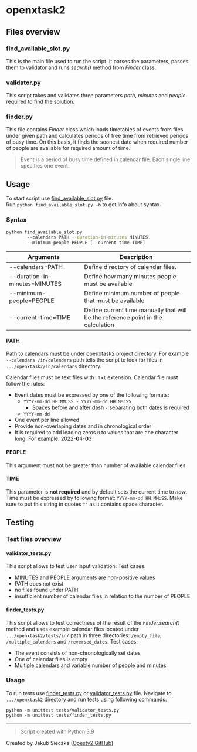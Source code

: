 # openxtask2


## Files overview

### find_available_slot.py
This is the main file used to run the script. It parses the parameters, passes them to validator and
runs _search()_ method from _Finder_ class.

### validator.py
This script takes and validates three parameters _path_, _minutes_ and _people_ 
required to find the solution.

### finder.py
This file contains _Finder_ class which loads timetables of events from files under given path and 
calculates periods of free time from retrieved periods of busy time. On this basis,
it finds the soonest date when required number of people are available for required amount of time.
> Event is a period of busy time defined in calendar file. Each single line specifies one event.

## Usage

To start script use [find_available_slot.py](find_available_slot.py) file.  
Run `python find_available_slot.py -h` to get info about syntax.

### Syntax
```bash
python find_available_slot.py 
        --calendars PATH --duration-in-minutes MINUTES 
        --minimum-people PEOPLE [--current-time TIME]
```
| Arguments                     | Description                                                                      |
|-------------------------------|----------------------------------------------------------------------------------|
| --calendars=PATH              | Define directory of calendar files.                                              |
| --duration-in-minutes=MINUTES | Define how many minutes people must be available                                 |
| --minimum-people=PEOPLE       | Define minimum number of people that must be available                           |
| --current-time=TIME           | Define current time manually that will be the reference point in the calculation |

#### PATH
Path to calendars must be under openxtask2 project directory. 
For example ```--calendars /in/calendars``` path tells the script to look for files in
```.../openxtask2/in/calendars``` directory.

Calendar files must be text files with ```.txt``` extension.
Calendar file must follow the rules:
* Event dates must be expressed by one of the following formats:
  * ```YYYY-mm-dd HH:MM:SS - YYYY-mm-dd HH:MM:SS``` 
    * Spaces before and after dash ```-``` separating both dates is required
  * ```YYYY-mm-dd```
* One event per line allowed
* Provide non-overlaping dates and in chronological order
* It is required to add leading zeros ```0``` to values that are one character long. 
For example: 2022-**0**4-**0**3

#### PEOPLE
This argument must not be greater than number of available calendar files.

#### TIME
This parameter is **not required** and by default sets the current time to _now_. 
Time must be expressed by following format: ```YYYY-mm-dd HH:MM:SS```. 
Make sure to put this string in quotes ```""``` as it contains space character.


## Testing

### Test files overview

#### validator_tests.py
This script allows to test user input validation. Test cases:
* MINUTES and PEOPLE arguments are non-positive values
* PATH does not exist
* no files found under PATH
* insufficient number of calendar files in relation to the number of PEOPLE

#### finder_tests.py
This script allows to test correctness of the result of the _Finder.search()_ method 
and uses example calendar files located under ```.../openxtask2/tests/in/``` path in three directories: ```/empty_file```, ```/multiple_calendars``` and ```/reversed_dates```. 
Test cases:
* The event consists of non-chronologically set dates
* One of calendar files is empty
* Multiple calendars and variable number of people and minutes

### Usage
To run tests use [finder_tests.py](tests/finder_tests.py) or [validator_tests.py](tests/validator_tests.py) file.
Navigate to ```.../openxtask2``` directory and run tests using following commands:

```text
python -m unittest tests/validator_tests.py
python -m unittest tests/finder_tests.py
```

***
> Script created with Python 3.9

Created by Jakub Sieczka ([Opestv2 GitHub](https://github.com/OPestv2 "OPest Github"))
